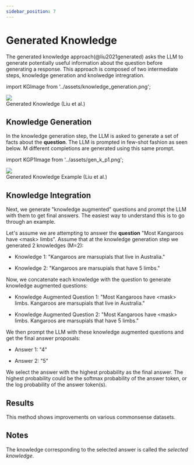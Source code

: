 ```yaml
---
sidebar_position: 7
---
```


# Generated Knowledge




The generated knowledge approach(@liu2021generated) asks the LLM to generate
potentially useful information about the question before generating a response.
This approach is composed of two intermediate steps, knowledge generation and 
knolwedge intregration. 

import KGImage from '../assets/knowledge_generation.png';

<div style={{textAlign: 'center'}}>
  <img src={KGImage} style={{width: "750px"}} />
</div>

<div style={{textAlign: 'center'}}>
Generated Knowledge (Liu et al.)
</div>

## Knowledge Generation

In the knowledge generation step, the LLM is asked to generate a set of facts
about the **question**. The LLM is prompted in few-shot fashion as seen below. 
M different completions are generated using this same prompt.

import KGP1Image from '../assets/gen_k_p1.png';

<div style={{textAlign: 'center'}}>
  <img src={KGP1Image} style={{width: "500px"}} />
</div>

<div style={{textAlign: 'center'}}>
Generated Knowledge Example (Liu et al.)
</div>


## Knowledge Integration

Next, we generate "knowledge augmented" questions and prompt the LLM with them
to get final answers. The easiest way to understand this is to go through an example.

Let's assume we are attempting to answer the **question** 
"Most Kangaroos have <mask\> limbs". Assume that at the knowledge generation step 
we generated 2 knowledges (M=2):

- Knowledge 1: "Kangaroos are marsupials that live in Australia."

- Knowledge 2: "Kangaroos are marsupials that have 5 limbs."

Now, we concatenate each knowledge with the question to generate knowledge augmented questions:

- Knowledge Augmented Question 1: "Most Kangaroos have <mask\> limbs. Kangaroos are marsupials that live in Australia."

- Knowledge Augmented Question 2: "Most Kangaroos have <mask\> limbs. Kangaroos are marsupials that have 5 limbs."

We then prompt the LLM with these knowledge augmented questions and get the final answer proposals:

- Answer 1: "4"

- Answer 2: "5"

We select the answer with the highest probability as the final answer. The 
highest probability could be the softmax probability of the answer token, or the
log probability of the answer token(s).

## Results

This method shows improvements on various commonsense datasets.

## Notes

The knowledge corresponding to the selected answer is called the _selected knowledge_.